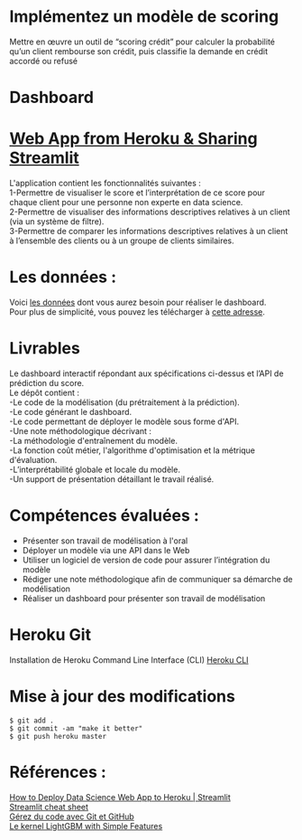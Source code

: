 # Implémentez un modèle de scoring
Mettre en œuvre un outil de “scoring crédit” pour calculer la probabilité qu’un client rembourse son crédit, puis classifie la demande en crédit accordé ou refusé
# Dashboard 
# [Web App from Heroku & Sharing Streamlit](https://dshboard-streamlit.herokuapp.com/)
L'application contient les fonctionnalités suivantes :  
 1-Permettre de visualiser le score et l’interprétation de ce score pour chaque client pour une personne non experte en data science.  
 2-Permettre de visualiser des informations descriptives relatives à un client (via un système de filtre).  
 3-Permettre de comparer les informations descriptives relatives à un client à l’ensemble des clients ou à un groupe de clients similaires.   
 
# Les données :  
Voici [les données](https://www.kaggle.com/c/home-credit-default-risk/data) dont vous aurez besoin pour réaliser le dashboard.  
Pour plus de simplicité, vous pouvez les télécharger à [cette adresse](https://s3-eu-west-1.amazonaws.com/static.oc-static.com/prod/courses/files/Parcours_data_scientist/Projet+-+Impl%C3%A9menter+un+mod%C3%A8le+de+scoring/Projet+Mise+en+prod+-+home-credit-default-risk.zip).

# Livrables 
Le dashboard interactif répondant aux spécifications ci-dessus et l’API de prédiction du score.  
Le dépôt contient :  
  -Le code de la modélisation (du prétraitement à la prédiction).   
  -Le code générant le dashboard.  
  -Le code permettant de déployer le modèle sous forme d'API.  
  -Une note méthodologique décrivant :  
  -La méthodologie d'entraînement du modèle.  
  -La fonction coût métier, l'algorithme d'optimisation et la métrique d'évaluation.  
  -L’interprétabilité globale et locale du modèle.  
  -Un support de présentation détaillant le travail réalisé.  

# Compétences évaluées :  
* Présenter son travail de modélisation à l'oral
* Déployer un modèle via une API dans le Web
* Utiliser un logiciel de version de code pour assurer l’intégration du modèle
* Rédiger une note méthodologique afin de communiquer sa démarche de modélisation
* Réaliser un dashboard pour présenter son travail de modélisation  

# Heroku Git  
Installation de Heroku Command Line Interface (CLI) [Heroku CLI](https://devcenter.heroku.com/articles/heroku-cli) 

# Mise à jour des modifications  
    $ git add .  
    $ git commit -am "make it better"  
    $ git push heroku master  

# Références :  
[How to Deploy Data Science Web App to Heroku | Streamlit](https://www.youtube.com/watch?v=zK4Ch6e1zq8)  
[Streamlit cheat sheet](https://share.streamlit.io/daniellewisdl/streamlit-cheat-sheet/app.py)  
[Gérez du code avec Git et GitHub](https://openclassrooms.com/fr/courses/7162856-gerez-du-code-avec-git-et-github)  
[Le kernel LightGBM with Simple Features](https://www.kaggle.com/jsaguiar/lightgbm-with-simple-features)



    

  
